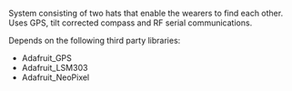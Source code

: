 System consisting of two hats that enable the wearers to find each other.
Uses GPS, tilt corrected compass and RF serial communications.

Depends on the following third party libraries:
 * Adafruit_GPS
 * Adafruit_LSM303
 * Adafruit_NeoPixel
